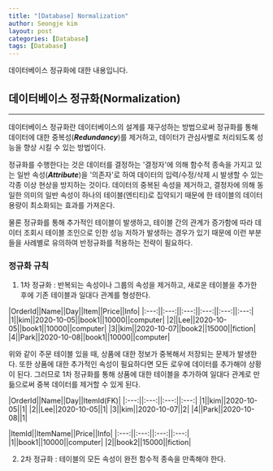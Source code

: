 ```yaml
---
title: "[Database] Normalization"
author: Seongje kim
layout: post
categories: [Database]
tags: [Database]
---
```

<style>
    blockquote {
        font-size:12pt;
		padding-bottom:0.1px;
        margin-bottom:40px;
    }

	img {
		margin-left:15px;
		margin-right:30px;
		max-width:100%;
		heght:auto;
	}
</style>

데이터베이스 정규화에 대한 내용입니다.

## 데이터베이스 정규화(Normalization)
---

데이터베이스 정규화란 데이터베이스의 설계를 재구성하는 방법으로써 정규화를 통해 데이터에 대한 중복성(***Redundancy***)를 제거하고, 데이터가 관심사별로 처리되도록 성능을 향상 시킬 수 있는 방법이다.

정규화를 수행한다는 것은 데이터를 결정하는 '결정자'에 의해 함수적 종속을 가지고 있는 일반 속성(***Attribute***)을 '의존자'로 하여 데이터의 입력/수정/삭제 시 발생할 수 있는 각종 이상 현상을 방지하는 것이다.
데이터의 중복된 속성을 제거하고, 결정자에 의해 동일한 의미의 일반 속성이 하나의 테이블(엔티티)로 집약되기 때문에 한 테이블의 데이터 용량이 최소화되는 효과를 가져온다.

물론 정규화를 통해 추가적인 테이블이 발생하고, 테이블 간의 관계가 증가함에 따라 데이터 조회시 테이블 조인으로 인한 성능 저하가 발생하는 경우가 있기 때문에 이런 부분들을 사례별로 유의하여 반정규화를 적용하는 전략이 필요하다.

### 정규화 규칙  

1. 1차 정규화 : 반복되는 속성이나 그룹의 속성을 제거하고, 새로운 테이블을 추가한 후에 기존 테이블과 일대다 관계를 형성한다.

|OrderId||Name||Day||Item||Price||Info|
|:---:||:---:||:---:||:---:||:---:||:---:|
|1||kim||2020-10-05||book1||10000||computer|
|2||Lee||2020-10-05||book1||10000||computer|
|3||kim||2020-10-07||book2||15000||fiction|
|4||Park||2020-10-08||book1||10000||computer|

위와 같이 주문 테이블 있을 때, 상품에 대한 정보가 중복해서 저장되는 문제가 발생한다.
또한 상품에 대한 추가적인 속성이 필요하다면 모든 로우에 데이터를 추가해야 상황이 된다.
그러므로 1차 정규화를 통해 상품에 대한 테이블을 추가하여 일대다 관계로 만듦으로써 중복 데이터를 제거할 수 있게 된다.

|OrderId||Name||Day||ItemId(FK)|
|:---:||:---:||:---:||:---:|
|1||kim||2020-10-05||1|
|2||Lee||2020-10-05||1|
|3||kim||2020-10-07||2|
|4||Park||2020-10-08||1|

|ItemId||ItemName||Price||Info|
|:---:||:---:||:---:||:---:|
|1||book1||10000||computer|
|2||book2||15000||fiction|

2. 2차 정규화 : 테이블의 모든 속성이 완전 함수적 종속을 만족해야 한다.  
